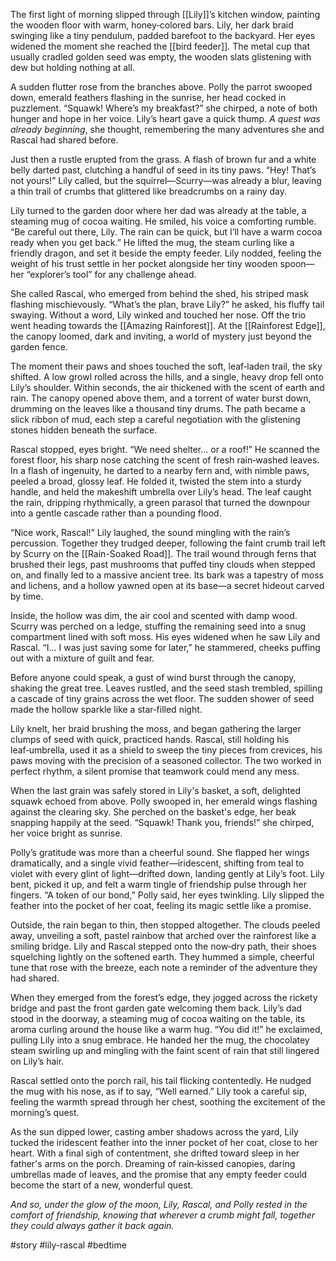 The first light of morning slipped through [[Lily]]’s kitchen window, painting the wooden floor with warm, honey‑colored bars. Lily, her dark braid swinging like a tiny pendulum, padded barefoot to the backyard. Her eyes widened the moment she reached the [[bird feeder]]. The metal cup that usually cradled golden seed was empty, the wooden slats glistening with dew but holding nothing at all.

A sudden flutter rose from the branches above. Polly the parrot swooped down, emerald feathers flashing in the sunrise, her head cocked in puzzlement. “Squawk! Where’s my breakfast?” she chirped, a note of both hunger and hope in her voice. Lily’s heart gave a quick thump. _A quest was already beginning_, she thought, remembering the many adventures she and Rascal had shared before.

Just then a rustle erupted from the grass. A flash of brown fur and a white belly darted past, clutching a handful of seed in its tiny paws. “Hey! That’s not yours!” Lily called, but the squirrel—Scurry—was already a blur, leaving a thin trail of crumbs that glittered like breadcrumbs on a rainy day.

Lily turned to the garden door where her dad was already at the table, a steaming mug of cocoa waiting. He smiled, his voice a comforting rumble. “Be careful out there, Lily. The rain can be quick, but I’ll have a warm cocoa ready when you get back.” He lifted the mug, the steam curling like a friendly dragon, and set it beside the empty feeder. Lily nodded, feeling the weight of his trust settle in her pocket alongside her tiny wooden spoon—her “explorer’s tool” for any challenge ahead.

She called Rascal, who emerged from behind the shed, his striped mask flashing mischievously. “What’s the plan, brave Lily?” he asked, his fluffy tail swaying. Without a word, Lily winked and touched her nose. Off the trio went heading towards the [[Amazing Rainforest]]. At the [[Rainforest Edge]], the canopy loomed, dark and inviting, a world of mystery just beyond the garden fence.

The moment their paws and shoes touched the soft, leaf‑laden trail, the sky shifted. A low growl rolled across the hills, and a single, heavy drop fell onto Lily’s shoulder. Within seconds, the air thickened with the scent of earth and rain. The canopy opened above them, and a torrent of water burst down, drumming on the leaves like a thousand tiny drums. The path became a slick ribbon of mud, each step a careful negotiation with the glistening stones hidden beneath the surface.

Rascal stopped, eyes bright. “We need shelter… or a roof!” He scanned the forest floor, his sharp nose catching the scent of fresh rain‑washed leaves. In a flash of ingenuity, he darted to a nearby fern and, with nimble paws, peeled a broad, glossy leaf. He folded it, twisted the stem into a sturdy handle, and held the makeshift umbrella over Lily’s head. The leaf caught the rain, dripping rhythmically, a green parasol that turned the downpour into a gentle cascade rather than a pounding flood.

“Nice work, Rascal!” Lily laughed, the sound mingling with the rain’s percussion. Together they trudged deeper, following the faint crumb trail left by Scurry on the [[Rain-Soaked Road]]. The trail wound through ferns that brushed their legs, past mushrooms that puffed tiny clouds when stepped on, and finally led to a massive ancient tree. Its bark was a tapestry of moss and lichens, and a hollow yawned open at its base—a secret hideout carved by time.

Inside, the hollow was dim, the air cool and scented with damp wood. Scurry was perched on a ledge, stuffing the remaining seed into a snug compartment lined with soft moss. His eyes widened when he saw Lily and Rascal. “I… I was just saving some for later,” he stammered, cheeks puffing out with a mixture of guilt and fear.

Before anyone could speak, a gust of wind burst through the canopy, shaking the great tree. Leaves rustled, and the seed stash trembled, spilling a cascade of tiny grains across the wet floor. The sudden shower of seed made the hollow sparkle like a star‑filled night.

Lily knelt, her braid brushing the moss, and began gathering the larger clumps of seed with quick, practiced hands. Rascal, still holding his leaf‑umbrella, used it as a shield to sweep the tiny pieces from crevices, his paws moving with the precision of a seasoned collector. The two worked in perfect rhythm, a silent promise that teamwork could mend any mess.

When the last grain was safely stored in Lily's basket, a soft, delighted squawk echoed from above. Polly swooped in, her emerald wings flashing against the clearing sky. She perched on the basket's edge, her beak snapping happily at the seed. “Squawk! Thank you, friends!” she chirped, her voice bright as sunrise.

Polly’s gratitude was more than a cheerful sound. She flapped her wings dramatically, and a single vivid feather—iridescent, shifting from teal to violet with every glint of light—drifted down, landing gently at Lily’s foot. Lily bent, picked it up, and felt a warm tingle of friendship pulse through her fingers. “A token of our bond,” Polly said, her eyes twinkling. Lily slipped the feather into the pocket of her coat, feeling its magic settle like a promise.

Outside, the rain began to thin, then stopped altogether. The clouds peeled away, unveiling a soft, pastel rainbow that arched over the rainforest like a smiling bridge. Lily and Rascal stepped onto the now‑dry path, their shoes squelching lightly on the softened earth. They hummed a simple, cheerful tune that rose with the breeze, each note a reminder of the adventure they had shared.

When they emerged from the forest’s edge, they jogged across the rickety bridge and past the front garden gate welcoming them back. Lily’s dad stood in the doorway, a steaming mug of cocoa waiting on the table, its aroma curling around the house like a warm hug. “You did it!” he exclaimed, pulling Lily into a snug embrace. He handed her the mug, the chocolatey steam swirling up and mingling with the faint scent of rain that still lingered on Lily’s hair.

Rascal settled onto the porch rail, his tail flicking contentedly. He nudged the mug with his nose, as if to say, “Well earned.” Lily took a careful sip, feeling the warmth spread through her chest, soothing the excitement of the morning’s quest.

As the sun dipped lower, casting amber shadows across the yard, Lily tucked the iridescent feather into the inner pocket of her coat, close to her heart. With a final sigh of contentment, she drifted toward sleep in her father's arms on the porch. Dreaming of rain‑kissed canopies, daring umbrellas made of leaves, and the promise that any empty feeder could become the start of a new, wonderful quest.

_And so, under the glow of the moon, Lily, Rascal, and Polly rested in the comfort of friendship, knowing that wherever a crumb might fall, together they could always gather it back again._


#story #lily-rascal  #bedtime 